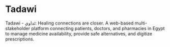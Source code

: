 # Tadawi
Tadawi - تَداوي: Healing connections are closer.  A web-based multi-stakeholder platform connecting patients, doctors, and pharmacies in Egypt to manage medicine availability, provide safe alternatives, and digitize prescriptions.
